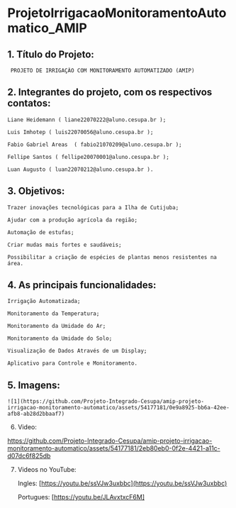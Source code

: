 # ProjetoIrrigacaoMonitoramentoAutomatico_AMIP

## 1. Título do Projeto: 
   
     PROJETO DE IRRIGAÇÃO COM MONITORAMENTO AUTOMATIZADO (AMIP)
 
 
## 2. Integrantes do projeto, com os respectivos contatos:  

    Liane Heidemann ( liane22070222@aluno.cesupa.br );   
    
    Luis Imhotep ( luis22070056@aluno.cesupa.br );
       
    Fabio Gabriel Areas  ( fabio21070209@aluno.cesupa.br );
    
    Fellipe Santos ( fellipe20070001@aluno.cesupa.br );
    
    Luan Augusto ( luan22070212@aluno.cesupa.br ).
    
    
## 3. Objetivos: 

    Trazer inovações tecnológicas para a Ilha de Cutijuba;
    
    Ajudar com a produção agrícola da região;
    
    Automação de estufas;
    
    Criar mudas mais fortes e saudáveis;
    
    Possibilitar a criação de espécies de plantas menos resistentes na área.
  
  
## 4. As principais funcionalidades: 

    Irrigação Automatizada;
    
    Monitoramento da Temperatura;
    
    Monitoramento da Umidade do Ar;
    
    Monitoramento da Umidade do Solo;
    
    Visualização de Dados Através de um Display;
    
    Aplicativo para Controle e Monitoramento.


## 5. Imagens:


    ![1](https://github.com/Projeto-Integrado-Cesupa/amip-projeto-irrigacao-monitoramento-automatico/assets/54177181/0e9a8925-bb6a-42ee-afb8-ab28d2bbaaf7)

   
   
 6. Video:
  

https://github.com/Projeto-Integrado-Cesupa/amip-projeto-irrigacao-monitoramento-automatico/assets/54177181/2eb80eb0-0f2e-4421-a11c-d07dc6f825db

7. Videos no YouTube:

   Ingles:
   [https://youtu.be/ssVJw3uxbbc](https://youtu.be/ssVJw3uxbbc)
   
   Portugues:
   [https://youtu.be/JLAvxtxcF6M]


